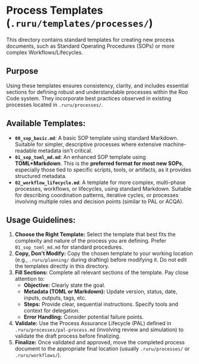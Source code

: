 # Process Templates (`.ruru/templates/processes/`)

This directory contains standard templates for creating new process documents, such as Standard Operating Procedures (SOPs) or more complex Workflows/Lifecycles.

## Purpose

Using these templates ensures consistency, clarity, and includes essential sections for defining robust and understandable processes within the Roo Code system. They incorporate best practices observed in existing processes located in `.ruru/processes/`.

## Available Templates:

*   **`00_sop_basic.md`**: A basic SOP template using standard Markdown. Suitable for simpler, descriptive processes where extensive machine-readable metadata isn't critical.
*   **`01_sop_toml_md.md`**: An enhanced SOP template using **TOML+Markdown**. This is the **preferred format for most new SOPs**, especially those tied to specific scripts, tools, or artifacts, as it provides structured metadata.
*   **`02_workflow_lifecycle.md`**: A template for more complex, multi-phase processes, workflows, or lifecycles, using standard Markdown. Suitable for describing coordination patterns, iterative cycles, or processes involving multiple roles and decision points (similar to PAL or ACQA).

## Usage Guidelines:

1.  **Choose the Right Template:** Select the template that best fits the complexity and nature of the process you are defining. Prefer `01_sop_toml_md.md` for standard procedures.
2.  **Copy, Don't Modify:** Copy the chosen template to your working location (e.g., `.ruru/planning/` during drafting) before modifying it. Do not edit the templates directly in this directory.
3.  **Fill Sections:** Complete all relevant sections of the template. Pay close attention to:
    *   **Objective:** Clearly state the goal.
    *   **Metadata (TOML or Markdown):** Update version, status, date, inputs, outputs, tags, etc.
    *   **Steps:** Provide clear, sequential instructions. Specify tools and context for delegation.
    *   **Error Handling:** Consider potential failure points.
4.  **Validate:** Use the Process Assurance Lifecycle (PAL) defined in `.ruru/processes/pal-process.md` (involving review and simulation) to validate the draft process before finalizing.
5.  **Finalize:** Once validated and approved, move the completed process document to the appropriate final location (usually `.ruru/processes/` or `.ruru/workflows/`).